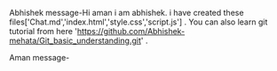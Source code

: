 Abhishek message-Hi aman i am abhishek. i have created
these files['Chat.md','index.html','style.css','script.js'] .
You can also learn git tutorial from here 'https://github.com/Abhishek-mehata/Git_basic_understanding.git' .

Aman message-